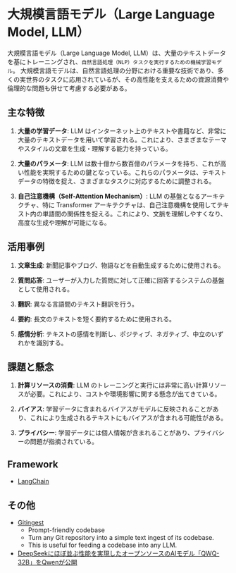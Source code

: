 # 大規模言語モデル（Large Language Model, LLM）

大規模言語モデル（Large Language Model, LLM）は、大量のテキストデータを基にトレーニングされ、`自然言語処理（NLP）タスクを実行するための機械学習モデル`。
大規模言語モデルは、自然言語処理の分野における重要な技術であり、多くの実世界のタスクに応用されているが、その高性能を支えるための資源消費や倫理的な問題も併せて考慮する必要がある。

## 主な特徴

1. **大量の学習データ**: LLM はインターネット上のテキストや書籍など、非常に大量のテキストデータを用いて学習される。これにより、さまざまなテーマやスタイルの文章を生成・理解する能力を持っている。

2. **大量のパラメータ**: LLM は数十億から数百億のパラメータを持ち、これが高い性能を実現するための鍵となっている。これらのパラメータは、テキストデータの特徴を捉え、さまざまなタスクに対応するために調整される。

3. **自己注意機構（Self-Attention Mechanism）**: LLM の基盤となるアーキテクチャ、特に Transformer アーキテクチャは、自己注意機構を使用してテキスト内の単語間の関係性を捉える。これにより、文脈を理解しやすくなり、高度な生成や理解が可能になる。

## 活用事例

1. **文章生成**: 新聞記事やブログ、物語などを自動生成するために使用される。

2. **質問応答**: ユーザーが入力した質問に対して正確に回答するシステムの基盤として使用される。

3. **翻訳**: 異なる言語間のテキスト翻訳を行う。

4. **要約**: 長文のテキストを短く要約するために使用される。

5. **感情分析**: テキストの感情を判断し、ポジティブ、ネガティブ、中立のいずれかを識別する。

## 課題と懸念

1. **計算リソースの消費**: LLM のトレーニングと実行には非常に高い計算リソースが必要。これにより、コストや環境影響に関する懸念が出てきている。

2. **バイアス**: 学習データに含まれるバイアスがモデルに反映されることがあり、これにより生成されるテキストにもバイアスが含まれる可能性がある。

3. **プライバシー**: 学習データには個人情報が含まれることがあり、プライバシーの問題が指摘されている。

## Framework

- [LangChain](https://www.langchain.com/)

## その他

- [Gitingest](https://gitingest.com/)
  - Prompt-friendly codebase
  - Turn any Git repository into a simple text ingest of its codebase.
  - This is useful for feeding a codebase into any LLM.
- [DeepSeekにほぼ並ぶ性能を実現したオープンソースのAIモデル「QWQ-32B」をQwenが公開](https://gigazine.net/news/20250306-qwen-qwq-32b/)

